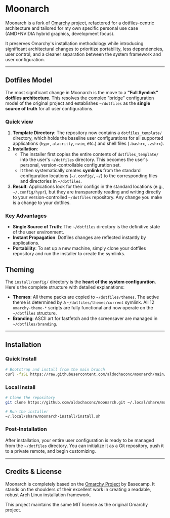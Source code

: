 # Moonarch

Moonarch is a fork of [Omarchy](https://github.com/basecamp/omarchy) project, refactored for a dotfiles-centric architecture and tailored for my own specific personal use case (AMD+NVIDIA hybrid graphics, development focus).

It preserves Omarchy's installation methodology while introducing significant architectural changes to prioritize portability, less dependencies, user control, and a cleaner separation between the system framework and user configuration.

---

## **Dotfiles Model**

The most significant change in Moonarch is the move to a **"Full Symlink" dotfiles architecture**. This resolves the complex "bridge" configuration model of the original project and establishes `~/dotfiles` as the **single source of truth** for all user configurations.

### **Quick view**

1.  **Template Directory**: The repository now contains a `dotfiles_template/` directory, which holds the baseline user configurations for all supported applications (`hypr`, `alacritty`, `nvim`, etc.) and shell files (`.bashrc`, `.zshrc`).
2.  **Installation**:
    *   The installer first copies the entire contents of `dotfiles_template/` into the user's `~/dotfiles` directory. This becomes the user's personal, version-controllable configuration set.
    *   It then systematically creates **symlinks** from the standard configuration locations (`~/.config/`, `~/`) to the corresponding files and directories in `~/dotfiles`.
3.  **Result**: Applications look for their configs in the standard locations (e.g., `~/.config/hypr`), but they are transparently reading and writing directly to your version-controlled `~/dotfiles` repository. Any change you make is a change to your dotfiles.

### **Key Advantages**
*   **Single Source of Truth**: The `~/dotfiles` directory is the definitive state of the user environment.
*   **Instant Propagation**: Dotfiles changes are reflected instantly by applications.
*   **Portability**: To set up a new machine, simply clone your dotfiles repository and run the installer to create the symlinks.
 
## **Theming**

The `install/config/` directory is the **heart of the system configuration**. Here's the complete structure with detailed explanations:

*   **Themes**: All theme packs are copied to `~/dotfiles/themes`. The active theme is determined by a `~/dotfiles/themes/current` symlink. All 12 `omarchy-theme-*` scripts are fully functional and now operate on the `~/dotfiles` structure.
*   **Branding**: ASCII art for fastfetch and the screensaver are managed in `~/dotfiles/branding`.

---

## **Installation**

### **Quick Install**
```bash
# Bootstrap and install from the main branch
curl -fsSL https://raw.githubusercontent.com/aldochaconc/moonarch/main/boot.sh | bash
```

### **Local Install**
```bash
# Clone the repository
git clone https://github.com/aldochaconc/moonarch.git ~/.local/share/moonarch-install

# Run the installer
~/.local/share/moonarch-install/install.sh
```

### **Post-Installation**
After installation, your entire user configuration is ready to be managed from the `~/dotfiles` directory. You can initialize it as a Git repository, push it to a private remote, and begin customizing.

---

## **Credits & License**

Moonarch is completely based on the [Omarchy Project](https://github.com/basecamp/omarchy) by Basecamp. It stands on the shoulders of their excellent work in creating a readable, robust Arch Linux installation framework.

This project maintains the same MIT license as the original Omarchy project.